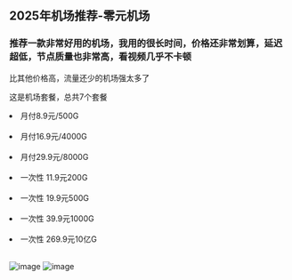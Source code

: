## **2025年机场推荐**-零元机场

<h3>推荐一款非常好用的机场，我用的很长时间，价格还非常划算，延迟超低，节点质量也非常高，看视频几乎不卡顿</h3>
比其他价格高，流量还少的机场强太多了

这是机场套餐，总共7个套餐<br>
<li>月付8.9元/500G</li><br>
<li>月付16.9元/4000G</li><br>
<li>月付29.9元/8000G</li><br>
<li>一次性 11.9元200G</li><br>
<li>一次性 19.9元500G</li><br>
<li>一次性 39.9元1000G</li><br>
<li>一次性 269.9元10亿G</li><br>

![image](https://img.xxxh.de/1749117572577.png)
![image](https://img.xxxh.de/1749117780615.png)
